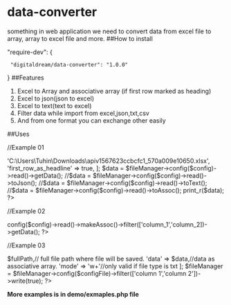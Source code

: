 # data-converter
something in web application we need to convert data from excel file to array, array to excel file and more.
##How to install

  "require-dev": {
  
     "digitaldream/data-converter": "1.0.0"
        
}
##Features
1. Excel to Array and associative array (if first row marked as heading)
2. Excel to json(json to excel)
3. Excel to text(text to excel)
4. Filter data while import from excel,json,txt,csv
5. And from one format you can exchange other easily


##Uses

//Example 01

<?php

$fileManager = new DataConverter\FileExcel();

// A lot of other configuration like you can define from which row you like to read and how many row it will be read. Also you can // //append data to file.  

$config = [

    'file_path' => 'C:\Users\Tuhin\Downloads\apiv1567623ccbcfc1_570a009e10650.xlsx',
    
    'first_row_as_headline' => true,
    
];

  $data = $fileManager->config($config)->read()->getData();
   
 //$data = $fileManager->config($config)->read()->toJson();
  
 //$data = $fileManager->config($config)->read()->toText();
  
 //$data = $fileManager->config($config)->read()->toAssoc();
 
  print_r($data);
  
?>

//Example 02

<?php
//Here it will process the file based on file mimetype. 

$fileFullPath='test.txt';

  $fileManager = DataConverter\FileManager::initByFileType($fileFullPath);

if ($fileManager === FALSE) {

 // exit() File tye does not mathch
 
 }
 
 //here we used filter. It will take only these two columns value and other data from the souce will be ignored.
 
 $data = $fileManager->config($config)->read()->makeAssoc()->filter(['column_1','column_2])->getData();

?>

//Example 03

<?php

 $fileManager = new DataConverter\FileExcel();

 $configFile = [
 
     'file_path' => $fullPath,// full file path where file will be saved.
     
       'data' => $data,//data as associative array.
       
       'mode' => 'w+'//only valid if file type is txt
       
    ];

  $fileManager = $fileManager->config($configFile)->filter(['column 1','column 2'])->write(true);

?>

**More examples is in demo/exmaples.php file**

